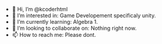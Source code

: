 - 👋 Hi, I’m @kcoderhtml
- 👀 I’m interested in: Game Developement specificaly unity.
- 🌱 I’m currently learning: Algebra 1.
- 💞️ I’m looking to collaborate on: Nothing right now.
- 📫 How to reach me: Please dont.

<!---
kcoderhtml/kcoderhtml is a ✨ special ✨ repository because its `README.md` (this file) appears on your GitHub profile.
You can click the Preview link to take a look at your changes.
--->
